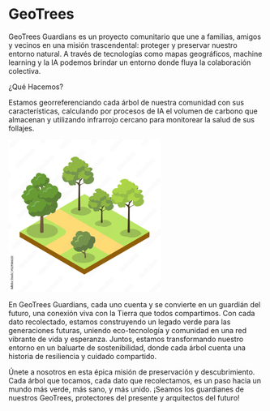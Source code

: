 # GeoTrees
GeoTrees Guardians es un proyecto comunitario que une a familias, amigos y vecinos en una misión trascendental: proteger y preservar nuestro entorno natural. A través de tecnologías como mapas geográficos, machine learning y la IA podemos brindar un entorno donde fluya la colaboración colectiva. 

¿Qué Hacemos?

Estamos georreferenciando cada árbol de nuestra comunidad con sus características, calculando por procesos de IA el volumen de carbono que almacenan y utilizando infrarrojo cercano para monitorear la salud de sus follajes.

<img src="images/parkTrees.jpg" alt="" width="300"/>


En GeoTrees Guardians, cada uno cuenta y se convierte en un guardián del futuro, una conexión viva con la Tierra que todos compartimos. Con cada dato recolectado, estamos construyendo un legado verde para las generaciones futuras, uniendo eco-tecnología y comunidad en una red vibrante de vida y esperanza. Juntos, estamos transformando nuestro entorno en un baluarte de sostenibilidad, donde cada árbol cuenta una historia de resiliencia y cuidado compartido.



Únete a nosotros en esta épica misión de preservación y descubrimiento. Cada árbol que tocamos, cada dato que recolectamos, es un paso hacia un mundo más verde, más sano, y más unido. ¡Seamos los guardianes de nuestros GeoTrees, protectores del presente y arquitectos del futuro!

<img src="itreeDataCenter.png" alt="" width="300"/>
